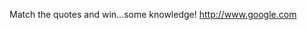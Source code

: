 Match the quotes and win...some knowledge!
<a href='http://www.google.com' target='_blank'>http://www.google.com</a>
